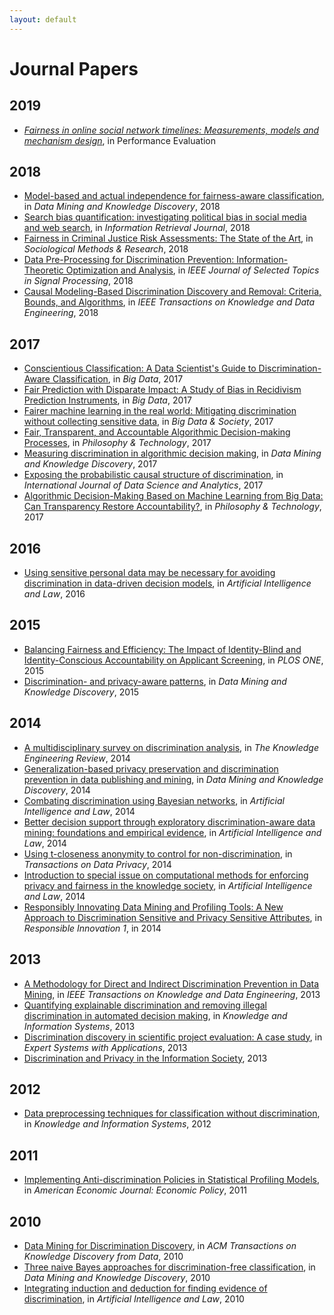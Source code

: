 ```yaml
---
layout: default
---
```


# Journal Papers

## 2019

- [*Fairness in online social network timelines: Measurements, models and mechanism design*](https://www.sciencedirect.com/science/article/pii/S0166531618302724), in Performance Evaluation

## 2018

- [Model-based and actual independence for fairness-aware classification](http://link.springer.com/10.1007/s10618-017-0534-x), in *Data Mining and Knowledge Discovery*, 2018
- [Search bias quantification: investigating political bias in social media and web search](http://link.springer.com/10.1007/s10791-018-9341-2), in *Information Retrieval Journal*, 2018
- [Fairness in Criminal Justice Risk Assessments: The State of the Art](http://journals.sagepub.com/doi/10.1177/0049124118782533), in *Sociological Methods & Research*, 2018
- [Data Pre-Processing for Discrimination Prevention: Information-Theoretic Optimization and Analysis](https://doi.org/10.1109/JSTSP.2018.2865887), in *IEEE Journal of Selected Topics in Signal Processing*, 2018
- [Causal Modeling-Based Discrimination Discovery and Removal: Criteria, Bounds, and Algorithms](https://ieeexplore.ieee.org/abstract/document/8477109), in *IEEE Transactions on Knowledge and Data Engineering*, 2018

## 2017

- [Conscientious Classification: A Data Scientist's Guide to Discrimination-Aware Classification](http://www.liebertpub.com/doi/10.1089/big.2016.0048), in *Big Data*, 2017
- [Fair Prediction with Disparate Impact: A Study of Bias in Recidivism Prediction Instruments](https://www.liebertpub.com/doi/10.1089/big.2016.0047), in *Big Data*, 2017
- [Fairer machine learning in the real world: Mitigating discrimination without collecting sensitive data](http://journals.sagepub.com/doi/10.1177/2053951717743530), in *Big Data & Society*, 2017
- [Fair, Transparent, and Accountable Algorithmic Decision-making Processes](http://link.springer.com/10.1007/s13347-017-0279-x), in *Philosophy & Technology*, 2017
- [Measuring discrimination in algorithmic decision making](http://link.springer.com/10.1007/s10618-017-0506-1), in *Data Mining and Knowledge Discovery*, 2017
- [Exposing the probabilistic causal structure of discrimination](http://link.springer.com/10.1007/s41060-016-0040-z), in *International Journal of Data Science and Analytics*, 2017
- [Algorithmic Decision-Making Based on Machine Learning from Big Data: Can Transparency Restore Accountability?](http://link.springer.com/10.1007/s13347-017-0293-z), in *Philosophy & Technology*, 2017

## 2016

- [Using sensitive personal data may be necessary for avoiding discrimination in data-driven decision models](http://link.springer.com/10.1007/s10506-016-9182-5), in *Artificial Intelligence and Law*, 2016

## 2015

- [Balancing Fairness and Efficiency: The Impact of Identity-Blind and Identity-Conscious Accountability on Applicant Screening](https://journals.plos.org/plosone/article?id=10.1371/journal.pone.0145208), in *PLOS ONE*, 2015
- [Discrimination- and privacy-aware patterns](https://doi.org/10.1007/s10618-014-0393-7), in *Data Mining and Knowledge Discovery*, 2015

## 2014

- [A multidisciplinary survey on discrimination analysis](http://www.journals.cambridge.org/abstract_S0269888913000039), in *The Knowledge Engineering Review*, 2014
- [Generalization-based privacy preservation and discrimination prevention in data publishing and mining](http://link.springer.com/10.1007/s10618-014-0346-1), in *Data Mining and Knowledge Discovery*, 2014
- [Combating discrimination using Bayesian networks](http://link.springer.com/10.1007/s10506-014-9156-4), in *Artificial Intelligence and Law*, 2014
- [Better decision support through exploratory discrimination-aware data mining: foundations and empirical evidence](http://link.springer.com/10.1007/s10506-013-9152-0), in *Artificial Intelligence and Law*, 2014
- [Using t-closeness anonymity to control for non-discrimination](http://www.tdp.cat/issues11/abs.a196a14.php), in *Transactions on Data Privacy*, 2014
- [Introduction to special issue on computational methods for enforcing privacy and fairness in the knowledge society](https://link.springer.com/article/10.1007%2Fs10506-014-9153-7), in *Artificial Intelligence and Law*, 2014
- [Responsibly Innovating Data Mining and Profiling Tools: A New Approach to Discrimination Sensitive and Privacy Sensitive Attributes](https://link.springer.com/chapter/10.1007%2F978-94-017-8956-1_19), in *Responsible Innovation 1*, in 2014

## 2013

- [A Methodology for Direct and Indirect Discrimination Prevention in Data Mining](http://ieeexplore.ieee.org/document/6175897/), in *IEEE Transactions on Knowledge and Data Engineering*, 2013
- [Quantifying explainable discrimination and removing illegal discrimination in automated decision making](http://link.springer.com/10.1007/s10115-012-0584-8), in *Knowledge and Information Systems*, 2013
- [Discrimination discovery in scientific project evaluation: A case study](https://www.sciencedirect.com/science/article/pii/S0957417413003023?via%3Dihub), in *Expert Systems with Applications*, 2013
- [Discrimination and Privacy in the Information Society](https://link.springer.com/book/10.1007%2F978-3-642-30487-3#editorsandaffiliations), 2013

## 2012

- [Data preprocessing techniques for classification without discrimination](http://link.springer.com/10.1007/s10115-011-0463-8), in *Knowledge and Information Systems*, 2012

## 2011

- [Implementing Anti-discrimination Policies in Statistical Profiling Models](https://www.aeaweb.org/articles?id=10.1257/pol.3.3.206), in *American Economic Journal: Economic Policy*, 2011

## 2010

- [Data Mining for Discrimination Discovery](http://doi.acm.org/10.1145/1754428.1754432), in *ACM Transactions on Knowledge Discovery from Data*, 2010
- [Three naive Bayes approaches for discrimination-free classification](http://link.springer.com/10.1007/s10618-010-0190-x), in *Data Mining and Knowledge Discovery*, 2010
- [Integrating induction and deduction for finding evidence of discrimination](https://doi.org/10.1007/s10506-010-9089-5), in *Artificial Intelligence and Law*, 2010
